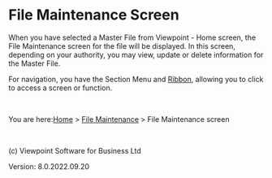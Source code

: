 




# File Maintenance Screen
When you have selected a Master File from Viewpoint - Home screen, the 
 File Maintenance screen for the file will be displayed. In this screen, 
 depending on your authority, you may view, update or delete information 
 for the Master File.

For navigation, you have the Section Menu and [Ribbon](javascript:TextPopup(this)), 
 allowing you to click to access a screen or function.
<div class="droptext" id="POPUP302935441" style="display: none;">
	<h3 class="Heading8">Home tab</h3>
	<h6 class="Heading8">General Group</h6>
	<p>This group contains the following:</p>
	<ul class="hcp1">
		<li>Windows Manager - Click to open Windows Manager.</li>
		<li><p>Notifications - Click to open the <a href="file:///c:/temp/0457b882-c844-4314-8878-ce1a9c2207bd/Configuration/Notifications.htm">Notifications</a> 
		 window.</p></li>
		<li><p>Go to Home - Click to return to Viewpoint - Home screen.</p></li>
		<li><p>Close &amp; Search - Click to close the File Maintenance 
		 screen and go to <a href="file:///c:/temp/0457b882-c844-4314-8878-ce1a9c2207bd/input/Master_File_Search.htm">Master File 
		 Search</a>.</p></li>
		<li><p>Backward - Click to go back to the previous screen or menu 
		 selection. Click the 'v' icon to show a history list of selections. 
		 </p></li>
		<li><p>Forward - Click to go to the next screen or menu selection. 
		 Click the 'v' icon to show a history list of selections. </p></li>
	</ul>
	<h6 class="Heading8">To Do Group</h6>
	<p style="background-color: transparent;">This group contains the following:</p>
	<ul class="hcp1">
		<li><p>To Do Summary - Click to open the <a href="file:///c:/temp/0457b882-c844-4314-8878-ce1a9c2207bd/input/To_Do_Summary.htm">To 
		 Do Summary</a> screen.</p></li>
		<li><p>To Do Dashboard - Click to open the To Do Dashboard screen.</p></li>
	</ul>
	<h6 class="Heading8">Governance Group</h6>
	<p>This group contains the following:</p>
	<ul class="hcp1">
		<li><p>Profile - Click to access general function buttons that 
		 includes list arrow to access Overview, Summary Screens and Dashboards 
		 for Entity Administration related items. The Overview tab includes 
		 a Navigation listing that contains Viewpoint screens that can 
		 be accessed.</p></li>
		<li><p>Compliance - Click to access general function buttons that 
		 includes list arrow to access Overview, Summary Screens and Dashboards 
		 for Compliance related items. The Overview tab includes a Navigation 
		 listing that contains Viewpoint screens that can be accessed.</p></li>
		<li><p>AEOI - Click to access general function buttons that includes 
		 list arrow to access Overview, Summary Screens and Dashboards 
		 for AEOI related items. The Overview tab includes a Navigation 
		 listing that contains Viewpoint screens that can be accessed.</p></li>
		<li><p>Statutory - Click to access general function buttons that 
		 includes list arrow to access Overview, Summary Screens and Dashboards 
		 for Statutory related items. The Overview tab includes a Navigation 
		 listing that contains Viewpoint screens that can be accessed.</p></li>
		<li><p>Ownership - Click to access general function buttons that 
		 includes list arrow to access Overview, Summary Screens and Dashboards 
		 for Ownership related items. The Overview tab includes a Navigation 
		 listing that contains Viewpoint screens that can be accessed.</p></li>
		<li><p>Administration - Click to access general function buttons 
		 that includes list arrow to access Overview, Summary Screens and 
		 Dashboards for Administration related items. The Overview tab 
		 includes a Navigation listing that contains Viewpoint screens 
		 that can be accessed.</p></li>
		<li><p>Documents- Click to access general function buttons that 
		 includes list arrow to access Overview, Summary Screens and Dashboards 
		 for Documents related items. The Overview tab includes a Navigation 
		 listing that contains Viewpoint screens that can be accessed.</p></li>
	</ul>
	<p>&nbsp;</p>
	<h6 class="Heading8">Financials Group</h6>
	<p class="Heading8">This group contains the following:</p>
	<ul class="hcp1">
		<li><p>Time - Click to access Timesheet and Dashboard screens.</p></li>
		<li><p>Accounting - Click to access general function buttons that 
		 includes list arrow to access Overview, Summary Screens and Dashboards 
		 for Accounting related items. The Overview tab includes a Navigation 
		 listing that contains Viewpoint screens that can be accessed.</p></li>
		<li><p>Sales Ledger - Click to access general function buttons 
		 that includes list arrow to access Overview, Summary Screens and 
		 Dashboards for Sales Ledger related items. The Overview tab includes 
		 a Navigation listing that contains Viewpoint screens that can 
		 be accessed.</p></li>
		<li><p>Purchase Ledger - Click to access general function buttons 
		 that includes list arrow to access Overview, Summary Screens and 
		 Dashboards for Purchase Ledger related items. The Overview tab 
		 includes a Navigation listing that contains Viewpoint screens 
		 that can be accessed.</p></li>
	</ul>
	<h6 class="Heading8">Reporting Button</h6>
	<p>Click to access general function buttons that includes list arrow 
	 to access Overview, Summary Screens and Dashboards for Reporting related 
	 items. The Overview tab includes a Navigation listing that contains 
	 Viewpoint screens that can be accessed.</p>
	<p>&nbsp;</p>
	<h6 class="Heading8">Refresh Button</h6>
	<p>Click to refresh the File Maintenance.</p>
	<h6 class="Heading8">&nbsp;</h6>
	<h6 class="Heading8" style="font-size: 26px;"><span style="font-size: 26px;">Opened 
	 Master File tab</span></h6>
	<p><a class="dropspot" href="javascript:TextPopup(this)" id="a42">[Opened 
	 Master File]</a> - contains additional function buttons 
	 that allows you to access screens and functions for the opened Master 
	 File.</p>
	<div class="droptext" id="POPUP424786197" style="display: none;">
		<h6 class="Heading8">General Group</h6>
		<ul class="hcp1">
			<li><p>Windows Manager - Click to open Windows Manager.</p></li>
			<li><p>Go to Home - Click to return to Viewpoint - Home screen.</p></li>
			<li><p>Open File - Click to open the File Maintenance screen 
			 for the selected Master File.</p></li>
		</ul>
		<p>&nbsp;</p>
		<h6 class="Heading8">Create Group</h6>
		<ul class="hcp1">
			<li><p>Workflow - Click to start a new workflow for the selected 
			 Master File.</p></li>
			<li><p>File Note - Click to create a file note for the selected 
			 Master File. See also <a href="file:///c:/temp/0457b882-c844-4314-8878-ce1a9c2207bd/input/File_Notes.htm">File Notes</a>.</p></li>
			<li><p>Task - Click to add a task for the selected Master File. 
			 See also <a href="file:///c:/temp/0457b882-c844-4314-8878-ce1a9c2207bd/Configuration/Tasks_-_Configuration.htm">Tasks</a>.</p></li>
			<li><p>Time Entry - Click to add a time entry for the selected 
			 Master File. See also <a href="file:///c:/temp/0457b882-c844-4314-8878-ce1a9c2207bd/Practice_Manager/Time_Entries.htm">Time 
			 Entries</a>.</p></li>
			<li><p>Document Holder - Click to create a document holder 
			 for the selected Master File. See also <a href="file:///c:/temp/0457b882-c844-4314-8878-ce1a9c2207bd/Document_Manager/Document_Holders.htm">Document 
			 Holder</a>.</p></li>
			<li><p>Binder - Click to create a binder for the selected Master 
			 File. See also <a href="file:///c:/temp/0457b882-c844-4314-8878-ce1a9c2207bd/input/Binders_-_Create_New_Binder.htm">Create 
			 New Binder</a>.</p></li>
			<li><p>Correspondence - Click to create a correspondence document 
			 for the selected Master File. See also <a href="file:///c:/temp/0457b882-c844-4314-8878-ce1a9c2207bd/input/Correspondence.htm">Correspondence</a>.</p></li>
			<li><p>Journal QE - Click to open the Journal Quick Entry screen 
			 for the selected Master File. See also <a href="file:///c:/temp/0457b882-c844-4314-8878-ce1a9c2207bd/Client_Accountant/Journal_Quick_entry.htm">Journal 
			 Quick Entry</a>.</p></li>
		</ul>
		<h6 class="Heading8">&nbsp;</h6>
		<h6 class="Heading8">Enquiry Group</h6>
		<ul class="hcp1">
			<li><p>File - Click to open the File Enquiry screen for the 
			 selected Master File.</p></li>
			<li><p>Relations - Click to access the <a href="file:///c:/temp/0457b882-c844-4314-8878-ce1a9c2207bd/input/Enquiry_-_Relations_Relation.htm">Relations</a> 
			 enquiry screen for the selected Master File.</p></li>
			<li><p>Ownership - Click to access the Ownership 
			 enquiry screen for the selected Master File.</p></li>
			<li><p>Billing - Click to access the <a href="file:///c:/temp/0457b882-c844-4314-8878-ce1a9c2207bd/input/Billing_Enquiry_screen.htm">Billing</a> 
			 enquiry screen for the selected Master File.</p></li>
			<li><p>Accounts - Click to access the <a href="file:///c:/temp/0457b882-c844-4314-8878-ce1a9c2207bd/Client_Accountant/Account_Enquiry.htm">Account</a> 
			 enquiry screen for the selected Master File.</p></li>
			<li><p>Documents - Click to view stored documents for the selected 
			 Master File. This will launch the <a href="file:///c:/temp/0457b882-c844-4314-8878-ce1a9c2207bd/Document_Manager/Documents_-_Enquiry.htm">Documents</a> 
			 screen.</p></li>
			<li><p>Changes - Click to access the <a href="file:///c:/temp/0457b882-c844-4314-8878-ce1a9c2207bd/input/Changes_Confirmation_Approval.htm">Changes</a> 
			 screen for the selected Master File.</p></li>
		</ul>
		<h6 class="Heading8">Add To Group</h6>
		<ul class="hcp1">
			<li><p>Outlook - Click to add the selected Master File to the 
			 Outlook Correspondence folder.</p></li>
			<li><p>Favourites - Click to add the Master File to the Favourites 
			 list. </p></li>
		</ul>
 </div>
	<h6 class="Heading8">&nbsp;</h6>
	<h3 class="Heading8">Context Sensitive Master File tab</h3>
	<p><a class="dropspot" href="javascript:TextPopup(this)" id="a41">[Context 
	 Sensitve Master File]</a> - this tab is seen only 
	 when you have selected a record with Master File information and is 
	 named according to the Master File. It contains function buttons that 
	 allows you to access screens and functions for the selected Master 
	 File record. </p>
	<div class="droptext" id="POPUP4247861971" style="display: none;">
		<h6 class="Heading8">General Group</h6>
		<ul class="hcp1">
			<li><p>Windows Manager - Click to open Windows Manager.</p></li>
			<li><p>Go to Home - Click to return to Viewpoint - Home screen.</p></li>
			<li><p>Open File - Click to open the File Maintenance screen 
			 for the selected Master File.</p></li>
		</ul>
		<p>&nbsp;</p>
		<h6 class="Heading8">Create Group</h6>
		<ul class="hcp1">
			<li><p>Workflow - Click to start a new workflow for the selected 
			 Master File.</p></li>
			<li><p>File Note - Click to create a file note for the selected 
			 Master File. See also <a href="file:///c:/temp/0457b882-c844-4314-8878-ce1a9c2207bd/input/File_Notes.htm">File Notes</a>.</p></li>
			<li><p>Task - Click to add a task for the selected Master File. 
			 See also <a href="file:///c:/temp/0457b882-c844-4314-8878-ce1a9c2207bd/Configuration/Tasks_-_Configuration.htm">Tasks</a>.</p></li>
			<li><p>Time Entry - Click to add a time entry for the selected 
			 Master File. See also <a href="file:///c:/temp/0457b882-c844-4314-8878-ce1a9c2207bd/Practice_Manager/Time_Entries.htm">Time 
			 Entries</a>.</p></li>
			<li><p>Document Holder - Click to create a document holder 
			 for the selected Master File. See also <a href="file:///c:/temp/0457b882-c844-4314-8878-ce1a9c2207bd/Document_Manager/Document_Holders.htm">Document 
			 Holder</a>.</p></li>
			<li><p>Binder - Click to create a binder for the selected Master 
			 File. See also <a href="file:///c:/temp/0457b882-c844-4314-8878-ce1a9c2207bd/input/Binders_-_Create_New_Binder.htm">Create 
			 New Binder</a>.</p></li>
			<li><p>Correspondence - Click to create a correspondence document 
			 for the selected Master File. See also <a href="file:///c:/temp/0457b882-c844-4314-8878-ce1a9c2207bd/input/Correspondence.htm">Correspondence</a>.</p></li>
			<li><p>Journal QE - Click to open the Journal Quick Entry screen 
			 for the selected Master File. See also <a href="file:///c:/temp/0457b882-c844-4314-8878-ce1a9c2207bd/Client_Accountant/Journal_Quick_entry.htm">Journal 
			 Quick Entry</a>.</p></li>
		</ul>
		<h6 class="Heading8">&nbsp;</h6>
		<h6 class="Heading8">Enquiry Group</h6>
		<ul class="hcp1">
			<li><p>File - Click to open the File Enquiry screen for the 
			 selected Master File.</p></li>
			<li><p>Relations - Click to access the <a href="file:///c:/temp/0457b882-c844-4314-8878-ce1a9c2207bd/input/Enquiry_-_Relations_Relation.htm">Relations</a> 
			 enquiry screen for the selected Master File.</p></li>
			<li><p>Ownership - Click to access the Ownership 
			 enquiry screen for the selected Master File.</p></li>
			<li><p>Billing - Click to access the <a href="file:///c:/temp/0457b882-c844-4314-8878-ce1a9c2207bd/input/Billing_Enquiry_screen.htm">Billing</a> 
			 enquiry screen for the selected Master File.</p></li>
			<li><p>Accounts - Click to access the <a href="file:///c:/temp/0457b882-c844-4314-8878-ce1a9c2207bd/Client_Accountant/Account_Enquiry.htm">Account</a> 
			 enquiry screen for the selected Master File.</p></li>
			<li><p>Documents - Click to view stored documents for the selected 
			 Master File. This will launch the <a href="file:///c:/temp/0457b882-c844-4314-8878-ce1a9c2207bd/Document_Manager/Documents_-_Enquiry.htm">Documents</a> 
			 screen.</p></li>
			<li><p>Changes - Click to access the <a href="file:///c:/temp/0457b882-c844-4314-8878-ce1a9c2207bd/input/Changes_Confirmation_Approval.htm">Changes</a> 
			 screen for the selected Master File.</p></li>
		</ul>
		<h6 class="Heading8">Add To Group</h6>
		<ul class="hcp1">
			<li><p>Outlook - Click to add the selected Master File to the 
			 Outlook Correspondence folder.</p></li>
			<li><p>Favourites - Click to add the Master File to the Favourites 
			 list. </p></li>
		</ul>
		<h6 class="Heading8">Explore Group</h6>
		<ul class="hcp1">
			<li><p>Explore - Click to explore the selected Master File. 
			 This will display the ownership of the selected Master File 
			 in the same window. You can also do this by right-mouse-clicking 
			 on the Master File and selecting Explore.</p></li>
			<li><p>Explore New - Click to explore the selected Master File. 
			 This will display the ownership of the selected Master File 
			 in a new window. You can also do this by right-mouse-clicking 
			 on the Master File and selecting ...new window.</p></li>
			<li><p>View Details - Select this to display the details of 
			 the selected File. You can also do this by right-mouse-clicking 
			 on the Master File and selecting View Details.</p></li>
		</ul>
		<p>&nbsp;</p>
 </div>
</div>

&nbsp;

You are here:[Home](file:///c:/temp/0457b882-c844-4314-8878-ce1a9c2207bd/input/Copyright_Notice.htm) &gt; [File Maintenance]() &gt; File Maintenance screen

&nbsp;

(c) Viewpoint Software for 
 Business Ltd

Version: 8.0.2022.09.20




